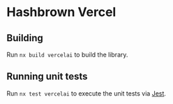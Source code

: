 # Hashbrown Vercel

## Building

Run `nx build vercelai` to build the library.

## Running unit tests

Run `nx test vercelai` to execute the unit tests via [Jest](https://jestjs.io).
